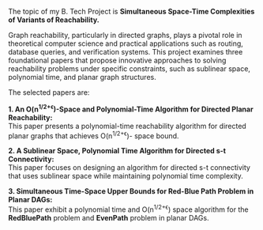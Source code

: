 The topic of my B. Tech Project is <b>Simultaneous Space-Time Complexities of Variants of Reachability.</b>

Graph reachability, particularly in directed graphs, plays a pivotal role in theoretical computer science and practical applications such as routing, database queries, and verification systems. This project examines three foundational papers that propose innovative approaches to solving reachability problems under specific constraints, such as sublinear space, polynomial time, and planar graph structures.

The selected papers are:

<b>1.​ An O(n<sup>1/2+ϵ</sup>)-Space and Polynomial-Time Algorithm for Directed Planar Reachability:</b><br>This paper presents a polynomial-time reachability algorithm for directed planar graphs that achieves O(n<sup>1/2+ϵ</sup>)- space bound.​

<b>2.​ A Sublinear Space, Polynomial Time Algorithm for Directed s-t Connectivity:</b><br>This paper focuses on designing an algorithm for directed s-t connectivity that uses sublinear space while maintaining polynomial time complexity.​

<b>3.​ Simultaneous Time-Space Upper Bounds for Red-Blue Path Problem in Planar DAGs:</b><br>This paper exhibit a polynomial time and O(n<sup>1/2+ϵ</sup>) space algorithm for the <b>RedBluePath</b> problem and <b>EvenPath</b> problem in planar DAGs.